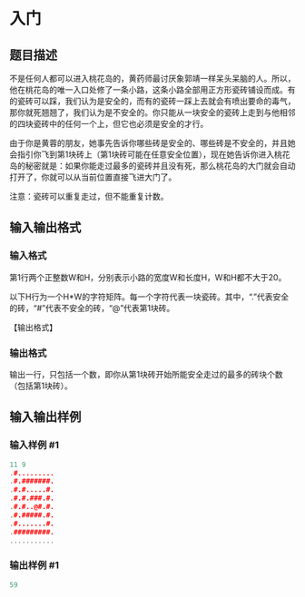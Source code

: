 # 入门

## 题目描述

不是任何人都可以进入桃花岛的，黄药师最讨厌象郭靖一样呆头呆脑的人。所以，他在桃花岛的唯一入口处修了一条小路，这条小路全部用正方形瓷砖铺设而成。有的瓷砖可以踩，我们认为是安全的，而有的瓷砖一踩上去就会有喷出要命的毒气，那你就死翘翘了，我们认为是不安全的。你只能从一块安全的瓷砖上走到与他相邻的四块瓷砖中的任何一个上，但它也必须是安全的才行。

由于你是黄蓉的朋友，她事先告诉你哪些砖是安全的、哪些砖是不安全的，并且她会指引你飞到第1块砖上（第1块砖可能在任意安全位置），现在她告诉你进入桃花岛的秘密就是：如果你能走过最多的瓷砖并且没有死，那么桃花岛的大门就会自动打开了，你就可以从当前位置直接飞进大门了。

注意：瓷砖可以重复走过，但不能重复计数。

## 输入输出格式

### 输入格式

第1行两个正整数W和H，分别表示小路的宽度W和长度H，W和H都不大于20。

以下H行为一个H\*W的字符矩阵。每一个字符代表一块瓷砖。其中，“.”代表安全的砖，“#”代表不安全的砖，“@”代表第1块砖。

【输出格式】

### 输出格式

输出一行，只包括一个数，即你从第1块砖开始所能安全走过的最多的砖块个数（包括第1块砖）。

## 输入输出样例

### 输入样例 #1

```cpp
11 9
.#.........
.#.#######.
.#.#.....#.
.#.#.###.#.
.#.#..@#.#.
.#.#####.#.
.#.......#.
.#########.
...........

```
### 输出样例 #1

```cpp
59
```


